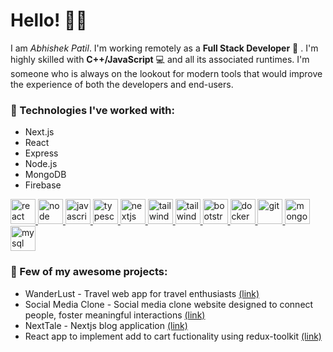 # Hello! 👋👋

I am _Abhishek Patil_. I'm working remotely as a **Full Stack Developer** 🚀 . I'm highly skilled with **C++/JavaScript** 💻 and all its associated runtimes. I'm someone who is always on the lookout for modern tools that would improve the experience of both the developers and end-users. 

### 🌟 Technologies I've worked with:

- Next.js
- React
- Express
- Node.js
- MongoDB
- Firebase

<p align="left">
<a href="https://reactjs.org/" target="_blank"> <img src="https://upload.wikimedia.org/wikipedia/commons/a/a7/React-icon.svg" alt="react" width="40" height="40"/> </a>
<a href="https://nodejs.org/" target="_blank"> <img src="https://upload.wikimedia.org/wikipedia/commons/d/d9/Node.js_logo.svg" alt="node" width="40" height="40"/> </a>
<a href="https://developer.mozilla.org/en-US/docs/Web/JavaScript" target="_blank"> <img src="https://upload.wikimedia.org/wikipedia/commons/6/6a/JavaScript-logo.png" alt="javascript" width="40" height="40"/> </a>
<a href="https://www.typescriptlang.org/" target="_blank"> <img src="https://upload.wikimedia.org/wikipedia/commons/4/4c/Typescript_logo_2020.svg" alt="typescript" width="40" height="40"/> </a>
<a href="https://nextjs.org/" target="_blank"> <img src="https://www.rlogical.com/wp-content/uploads/2021/08/Rlogical-Blog-Images-thumbnail.png" alt="nextjs" width="40" height="40"/> </a>
<a href="https://tailwindcss.com/" target="_blank"> <img src="https://www.vectorlogo.zone/logos/tailwindcss/tailwindcss-icon.svg" alt="tailwind" width="40" height="40"/> </a>
<a href="https://chakra-ui.com/" target="_blank"> <img src="https://yt3.googleusercontent.com/ytc/AIf8zZRITxoo0byi4KcV1NSBN2cZknYjLTidLKfizJj2=s900-c-k-c0x00ffffff-no-rj" alt="tailwind" width="40" height="40"/> </a>
<a href="https://getbootstrap.com" target="_blank"> <img src="https://upload.wikimedia.org/wikipedia/commons/b/b2/Bootstrap_logo.svg" alt="bootstrap" width="40" height="40"/> </a>
</a> <a href="https://www.docker.com/" target="_blank"> <img src="https://www.docker.com/wp-content/uploads/2022/03/vertical-logo-monochromatic.png" alt="docker" width="40" height="40"/> </a>
<a href="https://git-scm.com/" target="_blank"> <img src="https://www.vectorlogo.zone/logos/git-scm/git-scm-icon.svg" alt="git" width="40" height="40"/> </a>
<a href="https://www.mongodb.com/" target="_blank"> <img src="https://w7.pngwing.com/pngs/63/19/png-transparent-mongodb-database-nosql-postgresql-mongo-text-logo-business-thumbnail.png" alt="mongodb" width="40" height="40"/> </a>
<a href="https://www.mysql.com/" target="_blank"> <img src="https://upload.wikimedia.org/wikipedia/commons/0/0a/MySQL_textlogo.svg" alt="mysql" width="40" height="40"/> </a>
</p>


### 🎊 Few of my awesome projects:
- WanderLust - Travel web app for travel enthusiasts [(link)](https://wanderlust-pro-okn4.onrender.com/listings)
- Social Media Clone - Social media clone website designed to connect people, foster meaningful interactions [(link)](https://abhishek-patil-socialmedia-clone.vercel.app/)
- NextTale - Nextjs blog application [(link)](https://nextjs-blog-app-five-virid.vercel.app/)
- React app to implement add to cart fuctionality using redux-toolkit [(link)](https://abhishek-patil-myntra-clone.vercel.app/)




